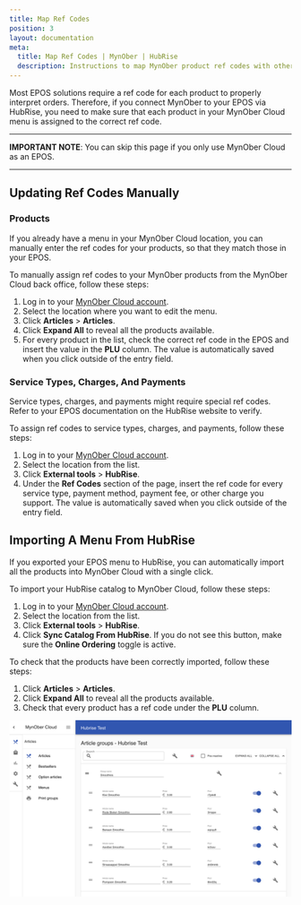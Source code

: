 ```yaml
---
title: Map Ref Codes
position: 3
layout: documentation
meta:
  title: Map Ref Codes | MynOber | HubRise
  description: Instructions to map MynOber product ref codes with other apps after connecting your EPOS with HubRise. Connect apps and synchronise your data.
---
```


Most EPOS solutions require a ref code for each product to properly interpret orders. Therefore, if you connect MynOber to your EPOS via HubRise, you need to make sure that each product in your MynOber Cloud menu is assigned to the correct ref code.

---

**IMPORTANT NOTE**: You can skip this page if you only use MynOber Cloud as an EPOS.

---

## Updating Ref Codes Manually

### Products

If you already have a menu in your MynOber Cloud location, you can manually enter the ref codes for your products, so that they match those in your EPOS.

To manually assign ref codes to your MynOber products from the MynOber Cloud back office, follow these steps:

1. Log in to your [MynOber Cloud account](https://cloud.mynober.nl/).
1. Select the location where you want to edit the menu.
1. Click **Articles** > **Articles**.
1. Click **Expand All** to reveal all the products available.
1. For every product in the list, check the correct ref code in the EPOS and insert the value in the **PLU** column. The value is automatically saved when you click outside of the entry field.

### Service Types, Charges, And Payments

Service types, charges, and payments might require special ref codes. Refer to your EPOS documentation on the HubRise website to verify.

To assign ref codes to service types, charges, and payments, follow these steps:

1. Log in to your [MynOber Cloud account](https://cloud.mynober.nl/).
1. Select the location from the list.
1. Click **External tools** > **HubRise**.
1. Under the **Ref Codes** section of the page, insert the ref code for every service type, payment method, payment fee, or other charge you support. The value is automatically saved when you click outside of the entry field.

## Importing A Menu From HubRise

If you exported your EPOS menu to HubRise, you can automatically import all the products into MynOber Cloud with a single click.

To import your HubRise catalog to MynOber Cloud, follow these steps:

1. Log in to your [MynOber Cloud account](https://cloud.mynober.nl/).
1. Select the location from the list.
1. Click **External tools** > **HubRise**.
1. Click **Sync Catalog From HubRise**. If you do not see this button, make sure the **Online Ordering** toggle is active.

To check that the products have been correctly imported, follow these steps:

1. Click **Articles** > **Articles**.
1. Click **Expand All** to reveal all the products available.
1. Check that every product has a ref code under the **PLU** column.

![MynOber Cloud Menu Items Page](./images/002-mynober-cloud-menu-items.png)

